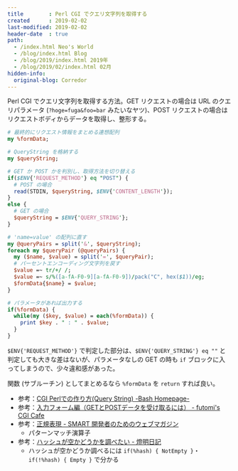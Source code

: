```yaml
---
title        : Perl CGI でクエリ文字列を取得する
created      : 2019-02-02
last-modified: 2019-02-02
header-date  : true
path:
  - /index.html Neo's World
  - /blog/index.html Blog
  - /blog/2019/index.html 2019年
  - /blog/2019/02/index.html 02月
hidden-info:
  original-blog: Corredor
---
```


Perl CGI でクエリ文字列を取得する方法。GET リクエストの場合は URL のクエリパラメータ (`?hoge=fuga&foo=bar` みたいなヤツ)、POST リクエストの場合はリクエストボディからデータを取得し、整形する。

```perl
# 最終的にリクエスト情報をまとめる連想配列
my %formData;

# QueryString を格納する
my $queryString;

# GET か POST かを判別し、取得方法を切り替える
if($ENV{'REQUEST_METHOD'} eq "POST") {
  # POST の場合
  read(STDIN, $queryString, $ENV{'CONTENT_LENGTH'});
}
else {
  # GET の場合
  $queryString = $ENV{'QUERY_STRING'};
}

# 'name=value' の配列に直す
my @queryPairs = split('&', $queryString);
foreach my $queryPair (@queryPairs) {
  my ($name, $value) = split('=', $queryPair);
  # パーセントエンコーディング文字列を戻す
  $value =~ tr/+/ /;
  $value =~ s/%([a-fA-F0-9][a-fA-F0-9])/pack("C", hex($1))/eg;
  $formData{$name} = $value;
}

# パラメータがあれば出力する
if(%formData) {
  while(my ($key, $value) = each(%formData)) {
    print $key . " : " . $value;
  }
}
```

`$ENV{'REQUEST_METHOD'}` で判定した部分は、`$ENV{'QUERY_STRING'} eq ""` と判定しても大きな差はないが、パラメータなしの GET の時も `if` ブロックに入ってしまうので、少々違和感があった。

関数 (サブルーチン) としてまとめるなら `%formData` を `return` すれば良い。

- 参考：[CGI Perlでの作り方(Query String) -Bash Homepage-](http://bashhp.web.fc2.com/WWW/make_query.html)
- 参考：[入力フォーム編（GETとPOSTデータを受け取るには） - futomi's CGI Cafe](https://www.futomi.com/lecture/form/index.html)
- 参考：[正規表現 - SMART 開発者のためのウェブマガジン](https://rfs.jp/sb/perl/02/09.html)
  - パターンマッチ演算子
- 参考：[ハッシュが空かどうかを調べたい - 燈明日記](http://d.hatena.ne.jp/chaichanPaPa/20090716/1247754548)
  - ハッシュが空かどうか調べるには `if(%hash) { NotEmpty }`・`if(!%hash) { Empty }` で分かる
